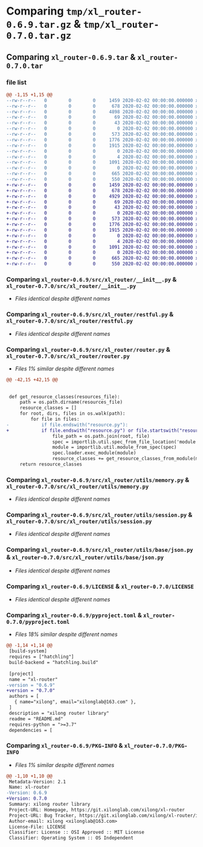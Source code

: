 # Comparing `tmp/xl_router-0.6.9.tar.gz` & `tmp/xl_router-0.7.0.tar.gz`

## Comparing `xl_router-0.6.9.tar` & `xl_router-0.7.0.tar`

### file list

```diff
@@ -1,15 +1,15 @@
--rw-r--r--   0        0        0     1459 2020-02-02 00:00:00.000000 xl_router-0.6.9/src/xl_router/__init__.py
--rw-r--r--   0        0        0      678 2020-02-02 00:00:00.000000 xl_router-0.6.9/src/xl_router/restful.py
--rw-r--r--   0        0        0     4898 2020-02-02 00:00:00.000000 xl_router-0.6.9/src/xl_router/router.py
--rw-r--r--   0        0        0       69 2020-02-02 00:00:00.000000 xl_router-0.6.9/src/xl_router/decorators/__init__.py
--rw-r--r--   0        0        0       43 2020-02-02 00:00:00.000000 xl_router-0.6.9/src/xl_router/exceptions/__init__.py
--rw-r--r--   0        0        0        0 2020-02-02 00:00:00.000000 xl_router-0.6.9/src/xl_router/utils/log.py
--rw-r--r--   0        0        0      573 2020-02-02 00:00:00.000000 xl_router-0.6.9/src/xl_router/utils/memory.py
--rw-r--r--   0        0        0     1776 2020-02-02 00:00:00.000000 xl_router-0.6.9/src/xl_router/utils/session.py
--rw-r--r--   0        0        0     1915 2020-02-02 00:00:00.000000 xl_router-0.6.9/src/xl_router/utils/base/json.py
--rw-r--r--   0        0        0        0 2020-02-02 00:00:00.000000 xl_router-0.6.9/src/xl_router/utils/database/__init__.py
--rw-r--r--   0        0        0        4 2020-02-02 00:00:00.000000 xl_router-0.6.9/.gitignore
--rw-r--r--   0        0        0     1091 2020-02-02 00:00:00.000000 xl_router-0.6.9/LICENSE
--rw-r--r--   0        0        0        0 2020-02-02 00:00:00.000000 xl_router-0.6.9/README.md
--rw-r--r--   0        0        0      665 2020-02-02 00:00:00.000000 xl_router-0.6.9/pyproject.toml
--rw-r--r--   0        0        0      550 2020-02-02 00:00:00.000000 xl_router-0.6.9/PKG-INFO
+-rw-r--r--   0        0        0     1459 2020-02-02 00:00:00.000000 xl_router-0.7.0/src/xl_router/__init__.py
+-rw-r--r--   0        0        0      678 2020-02-02 00:00:00.000000 xl_router-0.7.0/src/xl_router/restful.py
+-rw-r--r--   0        0        0     4929 2020-02-02 00:00:00.000000 xl_router-0.7.0/src/xl_router/router.py
+-rw-r--r--   0        0        0       69 2020-02-02 00:00:00.000000 xl_router-0.7.0/src/xl_router/decorators/__init__.py
+-rw-r--r--   0        0        0       43 2020-02-02 00:00:00.000000 xl_router-0.7.0/src/xl_router/exceptions/__init__.py
+-rw-r--r--   0        0        0        0 2020-02-02 00:00:00.000000 xl_router-0.7.0/src/xl_router/utils/log.py
+-rw-r--r--   0        0        0      573 2020-02-02 00:00:00.000000 xl_router-0.7.0/src/xl_router/utils/memory.py
+-rw-r--r--   0        0        0     1776 2020-02-02 00:00:00.000000 xl_router-0.7.0/src/xl_router/utils/session.py
+-rw-r--r--   0        0        0     1915 2020-02-02 00:00:00.000000 xl_router-0.7.0/src/xl_router/utils/base/json.py
+-rw-r--r--   0        0        0        0 2020-02-02 00:00:00.000000 xl_router-0.7.0/src/xl_router/utils/database/__init__.py
+-rw-r--r--   0        0        0        4 2020-02-02 00:00:00.000000 xl_router-0.7.0/.gitignore
+-rw-r--r--   0        0        0     1091 2020-02-02 00:00:00.000000 xl_router-0.7.0/LICENSE
+-rw-r--r--   0        0        0        0 2020-02-02 00:00:00.000000 xl_router-0.7.0/README.md
+-rw-r--r--   0        0        0      665 2020-02-02 00:00:00.000000 xl_router-0.7.0/pyproject.toml
+-rw-r--r--   0        0        0      550 2020-02-02 00:00:00.000000 xl_router-0.7.0/PKG-INFO
```

### Comparing `xl_router-0.6.9/src/xl_router/__init__.py` & `xl_router-0.7.0/src/xl_router/__init__.py`

 * *Files identical despite different names*

### Comparing `xl_router-0.6.9/src/xl_router/restful.py` & `xl_router-0.7.0/src/xl_router/restful.py`

 * *Files identical despite different names*

### Comparing `xl_router-0.6.9/src/xl_router/router.py` & `xl_router-0.7.0/src/xl_router/router.py`

 * *Files 1% similar despite different names*

```diff
@@ -42,15 +42,15 @@
 
 
 def get_resource_classes(resources_file):
     path = os.path.dirname(resources_file)
     resource_classes = []
     for root, dirs, files in os.walk(path):
         for file in files:
-            if file.endswith("resource.py"):
+            if file.endswith("resource.py") or file.startswith("resource"):
                 file_path = os.path.join(root, file)
                 spec = importlib.util.spec_from_file_location('module', file_path)
                 module = importlib.util.module_from_spec(spec)
                 spec.loader.exec_module(module)
                 resource_classes += get_resource_classes_from_module(module)
     return resource_classes
```

### Comparing `xl_router-0.6.9/src/xl_router/utils/memory.py` & `xl_router-0.7.0/src/xl_router/utils/memory.py`

 * *Files identical despite different names*

### Comparing `xl_router-0.6.9/src/xl_router/utils/session.py` & `xl_router-0.7.0/src/xl_router/utils/session.py`

 * *Files identical despite different names*

### Comparing `xl_router-0.6.9/src/xl_router/utils/base/json.py` & `xl_router-0.7.0/src/xl_router/utils/base/json.py`

 * *Files identical despite different names*

### Comparing `xl_router-0.6.9/LICENSE` & `xl_router-0.7.0/LICENSE`

 * *Files identical despite different names*

### Comparing `xl_router-0.6.9/pyproject.toml` & `xl_router-0.7.0/pyproject.toml`

 * *Files 18% similar despite different names*

```diff
@@ -1,14 +1,14 @@
 [build-system]
 requires = ["hatchling"]
 build-backend = "hatchling.build"
 
 [project]
 name = "xl-router"
-version = "0.6.9"
+version = "0.7.0"
 authors = [
   { name="xilong", email="xilonglab@163.com" },
 ]
 description = "xilong router library"
 readme = "README.md"
 requires-python = ">=3.7"
 dependencies = [
```

### Comparing `xl_router-0.6.9/PKG-INFO` & `xl_router-0.7.0/PKG-INFO`

 * *Files 1% similar despite different names*

```diff
@@ -1,10 +1,10 @@
 Metadata-Version: 2.1
 Name: xl-router
-Version: 0.6.9
+Version: 0.7.0
 Summary: xilong router library
 Project-URL: Homepage, https://git.xilonglab.com/xilong/xl-router
 Project-URL: Bug Tracker, https://git.xilonglab.com/xilong/xl-router/issues
 Author-email: xilong <xilonglab@163.com>
 License-File: LICENSE
 Classifier: License :: OSI Approved :: MIT License
 Classifier: Operating System :: OS Independent
```

